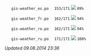 `   gis-weather_es.po` `  153/171` ![](https://dl.dropboxusercontent.com/u/99404329/bars/89.png) `89%`

`   gis-weather_fr.po` `  162/171` ![](https://dl.dropboxusercontent.com/u/99404329/bars/94.png) `94%`

`   gis-weather_ro.po` `  162/171` ![](https://dl.dropboxusercontent.com/u/99404329/bars/94.png) `94%`

`   gis-weather_ru.po` `  171/171` ![](https://dl.dropboxusercontent.com/u/99404329/bars/100.png) `100%`


_Updated 09.08.2014 23:36_
